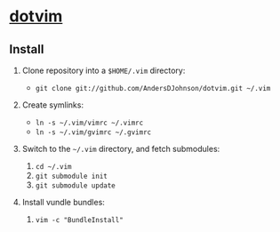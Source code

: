 [projectlink]: http://github.com/AndersDJohnson/dotvim

[dotvim][projectlink]
=====================

Install
------------

1. Clone repository into a `$HOME/.vim` directory:
   * `git clone git://github.com/AndersDJohnson/dotvim.git ~/.vim`

2. Create symlinks:
   * `ln -s ~/.vim/vimrc ~/.vimrc`
   * `ln -s ~/.vim/gvimrc ~/.gvimrc`

3. Switch to the `~/.vim` directory, and fetch submodules:
   1. `cd ~/.vim`
   2. `git submodule init`
   3. `git submodule update`

4. Install vundle bundles:
   1. `vim -c "BundleInstall"`

